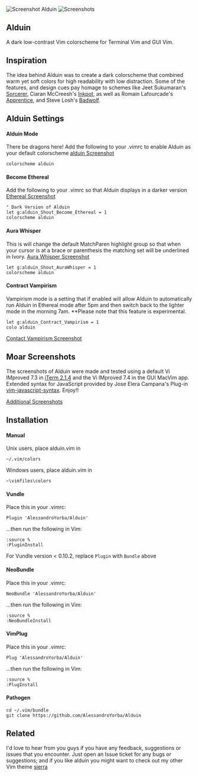![Screenshot Alduin](https://cloud.githubusercontent.com/assets/11221489/12768994/d08b5f52-c9c8-11e5-81ec-aa05577e41a6.jpg)
![Screenshots](https://cloud.githubusercontent.com/assets/11221489/13072382/d2575eaa-d44d-11e5-9a31-89ed30ff32b3.jpg)

Alduin
------

A dark low-contrast Vim colorscheme for Terminal Vim and GUI Vim. 

Inspiration
------------

The idea behind Alduin was to create a dark colorscheme that combined warm yet soft colors for high readability with low distraction. Some of the features, and design cues pay homage to schemes like Jeet Sukumaran's [Sorcerer](http://jeetworks.org/sorcerer/), Ciaran McCreesh's [Inkpot](https://github.com/ciaranm/inkpot), as well as Romain Lafourcade's [Apprentice](https://github.com/romainl/Apprentice), and Steve Losh's [Badwolf](https://github.com/sjl/badwolf).

Alduin Settings
---------------

#### Alduin Mode ####
There be dragons here! Add the following to your .vimrc to enable Alduin as your default colorscheme [alduin Screenshot]()

    colorscheme alduin


#### Become Ethereal ####
Add the following to your .vimrc so that Alduin displays in a darker version [Ethereal Screenshot]()

    " Dark Version of Alduin
    let g:alduin_Shout_Become_Ethereal = 1
    colorscheme alduin


#### Aura Whisper ####
This is will change the default MatchParen highlight group so that when your cursor is at a brace or parenthesis the matching set will be underlined in Ivory. [Aura Whisper Screenshot]()

    let g:alduin_Shout_AuraWhisper = 1
    colorscheme alduin

#### Contract Vampirism ####
Vampirism mode is a setting that if enabled will allow Alduin to automatically run Alduin in Ethereal mode after 5pm and then switch back to the lighter mode in the morning 7am. **Please note that this feature is experimental.

    let g:alduin_Contract_Vampirism = 1
    colo alduin

[Contact Vampirism Screenshot]()


Moar Screenshots
------------
The screenshots of Alduin were made and tested using a default Vi IMproved 7.3 in [iTerm 2.1.4](https://www.iterm2.com) and the Vi IMproved 7.4 in the GUI MacVim app. Extended syntax for JavaScript provided by Jose Elera Campana's Plug-in [vim-javascript-syntax](https://github.com/jelera/vim-javascript-syntax). Enjoy!!

[Additional Screenshots](https://github.com/AlessandroYorba/Alduin/issues/5)


Installation
------------
#### Manual ####
Unix users, place alduin.vim in 

    ~/.vim/colors

Windows users, place alduin.vim in 

    ~\vimfiles\colors

#### Vundle ####
Place this in your .vimrc:

    Plugin 'AlessandroYorba/Alduin'
...then run the following in Vim:

    :source %
    :PluginInstall

For Vundle version < 0.10.2, replace `Plugin` with `Bundle` above 

#### NeoBundle ####
Place this in your .vimrc:

    NeoBundle 'AlessandroYorba/Alduin'

...then run the following in Vim:

    :source %
    :NeoBundleInstall

#### VimPlug ####
Place this in your .vimrc:

    Plug 'AlessandroYorba/Alduin'

...then run the following in Vim:

    :source %
    :PlugInstall

#### Pathogen ####
    cd ~/.vim/bundle
    git clone https://github.com/AlessandroYorba/Alduin

Related
-------
I'd love to hear from you guys if you have any feedback, suggestions or issues that you encounter. Just open an Issue ticket for any bugs or suggestions; and if you like alduin you might want to check out my other Vim theme [sierra](https://github.com/AlessandroYorba/Sierra)

